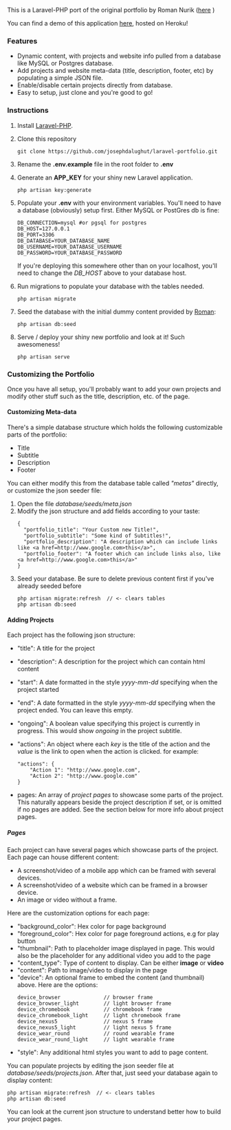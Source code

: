 This is a Laravel-PHP port of the original portfolio by Roman Nurik ([here](https://github.com/romannurik/portfolio) )

You can find a demo of this application [here](https://laravel-portfolioapp.herokuapp.com), hosted on Heroku!


### Features

- Dynamic content, with projects and website info pulled from a database like MySQL or Postgres database.
- Add projects and website meta-data (title, description, footer, etc) by populating a simple JSON file.
- Enable/disable certain projects directly from database.
- Easy to setup, just clone and you're good to go!

### Instructions

1. Install [Laravel-PHP](https://laravel.com/docs/5.7).

2. Clone this repository
    ```
    git clone https://github.com/josephdalughut/laravel-portfolio.git
    ```

3. Rename the **.env.example** file in the root folder to **.env**
4. Generate an **APP_KEY** for your shiny new Laravel application.
    ```
    php artisan key:generate 
    ```
5. Populate your **.env** with your environment variables. You'll need to have a database (obviously) setup first. Either MySQL or PostGres db is fine:
    ```
    DB_CONNECTION=mysql #or pgsql for postgres
    DB_HOST=127.0.0.1
    DB_PORT=3306
    DB_DATABASE=YOUR_DATABASE_NAME
    DB_USERNAME=YOUR_DATABASE_USERNAME
    DB_PASSWORD=YOUR_DATABASE_PASSWORD
    ```
    
    If you're deploying this somewhere other than on your localhost, you'll need to change the *DB_HOST* above to your database host.

6. Run migrations to populate your database with the tables needed.

    ```
    php artisan migrate
    ```

7. Seed the database with the initial dummy content provided by [Roman](https://github.com/romannurik/portfolio):

    ```
    php artisan db:seed
    ```

8. Serve / deploy your shiny new portfolio and look at it! Such awesomeness!
    ```
    php artisan serve
    ```
    
    
### Customizing the Portfolio

Once you have all setup, you'll probably want to add your own projects and modify other stuff such 
as the title, description, etc. of the page. 

#### Customizing Meta-data

There's a simple database structure which holds the following customizable parts of the portfolio:
- Title
- Subtitle
- Description
- Footer

You can either modify this from the database table called *"metas"* directly, or customize the json seeder file:

1. Open the file *database/seeds/meta.json*
2. Modify the json structure and add fields according to your taste:
    ```
    {
      "portfolio_title": "Your Custom new Title!",
      "portfolio_subtitle": "Some kind of Subtitles!",
      "portfolio_description": "A description which can include links like <a href=http://www.google.com>this</a>",
      "portfolio_footer": "A footer which can include links also, like <a href=http://www.google.com>this</a>"
    }
    ```
3. Seed your database. Be sure to delete previous content first if you've already seeded before
    ```
    php artisan migrate:refresh  // <- clears tables
    php artisan db:seed
    ```
    

#### Adding Projects

Each project has the following json structure:

- "title": A title for the project
- "description": A description for the project which can contain html content
- "start": A date formatted in the style *yyyy-mm-dd* specifying when the project started
- "end": A date formatted in the style *yyyy-mm-dd* specifying when the project ended. You can leave this empty.
- "ongoing": A boolean value specifying this project is currently in progress. This would show *ongoing* in the project subtitle.
- "actions": An object where each *key* is the title of the action and the *value* is the link to open when the action is clicked. for example:
    ```
    "actions": {
        "Action 1": "http://www.google.com",
        "Action 2": "http://www.google.com"
    }
    ```
    
- pages: An array of *project pages* to showcase some parts of the project. This naturally appears beside the project description if set, 
or is omitted if no pages are added. See the section below for more info about project pages.

##### Pages

Each project can have several pages which showcase parts of the project. Each page can house different content:
- A screenshot/video of a mobile app which can be framed with several devices.
- A screenshot/video of a website which can be framed in a browser device.
- An image or video without a frame.

Here are the customization options for each page:
- "background_color": Hex color for page background
- "foreground_color": Hex color for page foreground actions, e.g for play button
- "thumbnail": Path to placeholder image displayed in page. This would also be the placeholder for any additional video you add to the page
- "content_type": Type of content to display. Can be either **image** or **video**
- "content": Path to image/video to display in the page
- "device": An optional frame to embed the content (and thumbnail) above. Here are the options:
    ```
    device_browser              // browser frame
    device_browser_light        // light browser frame
    device_chromebook           // chromebook frame
    device_chromebook_light     // light chromebook frame
    device_nexus5               // nexus 5 frame
    device_nexus5_light         // light nexus 5 frame
    device_wear_round           // round wearable frame
    device_wear_round_light     // light wearable frame
    
    ```
- "style": Any additional html styles you want to add to page content.

You can populate projects by editing the json seeder file at *database/seeds/projects.json*. After that, just seed your database again to 
display content:

    php artisan migrate:refresh  // <- clears tables
    php artisan db:seed


You can look at the current json structure to understand better how to build your project pages.
    